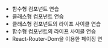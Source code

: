 - 함수형 컴포넌트 연습
- 클래스형 컴포넌트 연습
- 클래스형 컴포넌트의 라이프 사이클 연습
- 함수형 컴포넌트의 라이프 사이클 연습
- React-Router-Dom을 이용한 페이징 연
